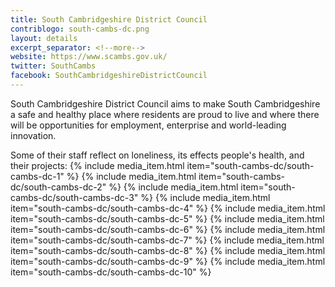 ```yaml
---
title: South Cambridgeshire District Council
contriblogo: south-cambs-dc.png
layout: details
excerpt_separator: <!--more-->
website: https://www.scambs.gov.uk/
twitter: SouthCambs
facebook: SouthCambridgeshireDistrictCouncil
---
```

South Cambridgeshire District Council aims to  make South Cambridgeshire a safe and healthy place where residents are proud to live and where there will be opportunities for employment, enterprise and world-leading innovation. 
<!--more-->

Some of their staff reflect on loneliness, its effects people's health, and their projects:
{% include media_item.html item="south-cambs-dc/south-cambs-dc-1" %}
{% include media_item.html item="south-cambs-dc/south-cambs-dc-2" %}
{% include media_item.html item="south-cambs-dc/south-cambs-dc-3" %}
{% include media_item.html item="south-cambs-dc/south-cambs-dc-4" %}
{% include media_item.html item="south-cambs-dc/south-cambs-dc-5" %}
{% include media_item.html item="south-cambs-dc/south-cambs-dc-6" %}
{% include media_item.html item="south-cambs-dc/south-cambs-dc-7" %}
{% include media_item.html item="south-cambs-dc/south-cambs-dc-8" %}
{% include media_item.html item="south-cambs-dc/south-cambs-dc-9" %}
{% include media_item.html item="south-cambs-dc/south-cambs-dc-10" %}
